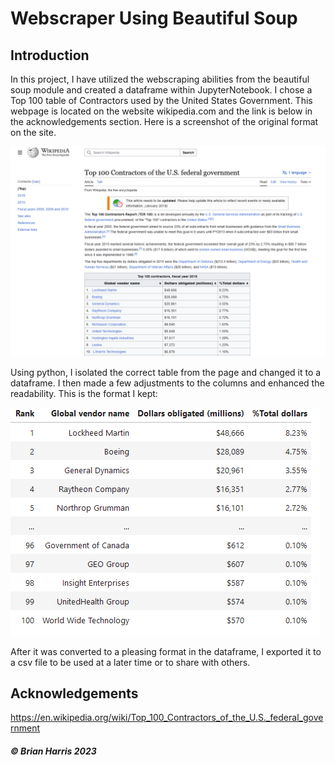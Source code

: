 # Webscraper Using Beautiful Soup

## Introduction
  In this project, I have utilized the webscraping abilities from the beautiful soup module and created a dataframe within JupyterNotebook.  I chose a Top 100 table of Contractors used by the United States Government.  This webpage is located on the website wikipedia.com and the link is below in the acknowledgements section.  Here is a screenshot of the original format on the site.

<img src="https://github.com/BrianHarrisCodes/webscraper/blob/main/images/wiki.png">
  
  Using python, I isolated the correct table from the page and changed it to a dataframe.  I then made a few adjustments to the columns and enhanced the readability. This is the format I kept:

<img src="https://github.com/BrianHarrisCodes/webscraper/blob/main/images/df_final.png">
  
   After it was converted to a pleasing format in the dataframe, I exported it to a csv file to be used at a later time or to share with others.

## Acknowledgements
https://en.wikipedia.org/wiki/Top_100_Contractors_of_the_U.S._federal_government

##### © Brian Harris 2023
